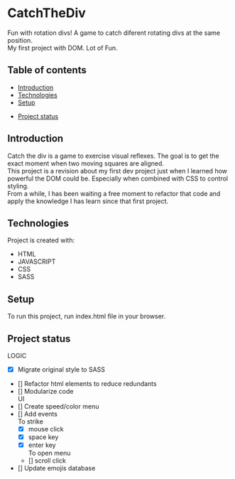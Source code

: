 # CatchTheDiv
Fun with rotation divs! A game to catch diferent rotating divs at the same position.  
My first project with DOM. Lot of Fun.

## Table of contents
+ [Introduction](#introduction)
+ [Technologies](#technologies)   
+ [Setup](#setup)
<!-- + [Scope of functionalities](#scope-of-functionalities) -->
+ [Project status](#project-status)
<!-- + [Sources](#sources) -->

## Introduction 
Catch the div is a game to exercise visual reflexes. The goal is to get the exact moment when two moving squares are aligned.   
This project is a revision about my first dev project just when I learned how powerful the DOM could be. Especially when combined with CSS to control styling.   
From a while, I has been waiting a free moment to refactor that code and apply the knowledge I has learn since that first project.

## Technologies
Project is created with:
* HTML
* JAVASCRIPT
* CSS
* SASS
	
## Setup
To run this project, run index.html file in your browser.

<!-- ## Scope of functionalities -->
## Project status
LOGIC
* [x] Migrate original style to SASS
* [] Refactor html elements to reduce redundants
* [] Modularize code    
UI   
* [] Create speed/color menu
* [] Add events   
    To strike
    * [x] mouse click
    * [x] space key
    * [x] enter key   
    To open menu
    * [] scroll click
* [] Update emojis database
<!-- ## Sources -->


